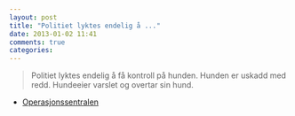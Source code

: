 ```yaml
---
layout: post
title: "Politiet lyktes endelig å ..."
date: 2013-01-02 11:41
comments: true
categories: 
---
```

> Politiet lyktes endelig å få kontroll på hunden. Hunden er uskadd med redd. Hundeeier varslet og overtar sin hund. 
- [Operasjonssentralen](https://twitter.com/oslopolitiops/statuses/286557876699406336)
